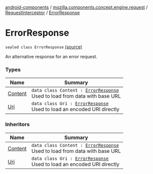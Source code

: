 [android-components](../../../index.md) / [mozilla.components.concept.engine.request](../../index.md) / [RequestInterceptor](../index.md) / [ErrorResponse](./index.md)

# ErrorResponse

`sealed class ErrorResponse` [(source)](https://github.com/mozilla-mobile/android-components/blob/master/components/concept/engine/src/main/java/mozilla/components/concept/engine/request/RequestInterceptor.kt#L39)

An alternative response for an error request.

### Types

| Name | Summary |
|---|---|
| [Content](-content/index.md) | `data class Content : `[`ErrorResponse`](./index.md)<br>Used to load from data with base URL |
| [Uri](-uri/index.md) | `data class Uri : `[`ErrorResponse`](./index.md)<br>Used to load an encoded URI directly |

### Inheritors

| Name | Summary |
|---|---|
| [Content](-content/index.md) | `data class Content : `[`ErrorResponse`](./index.md)<br>Used to load from data with base URL |
| [Uri](-uri/index.md) | `data class Uri : `[`ErrorResponse`](./index.md)<br>Used to load an encoded URI directly |
